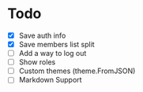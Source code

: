 # Todo

- [X] Save auth info
- [X] Save members list split
- [ ] Add a way to log out
- [ ] Show roles
- [ ] Custom themes (theme.FromJSON)
- [ ] Markdown Support
